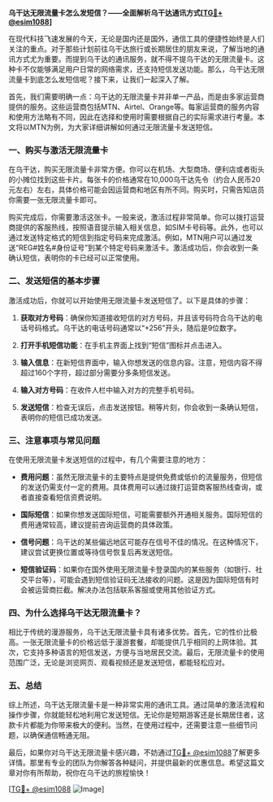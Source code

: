 **乌干达无限流量卡怎么发短信？——全面解析乌干达通讯方式[[TG💪+ @esim1088](https://t.me/s/esim1088)]**

在现代科技飞速发展的今天，无论是国内还是国外，通信工具的便捷性始终是人们关注的重点。对于那些计划前往乌干达旅行或长期居住的朋友来说，了解当地的通讯方式尤为重要。而提到乌干达的通讯服务，就不得不提乌干达的无限流量卡。这种卡不仅能够满足用户日常的网络需求，还支持短信发送功能。那么，乌干达无限流量卡到底怎么发短信呢？接下来，让我们一起深入了解。

首先，我们需要明确一点：乌干达的无限流量卡并非单一产品，而是由多家运营商提供的服务。这些运营商包括MTN、Airtel、Orange等。每家运营商的服务内容和使用方法略有不同，因此在选择和使用时需要根据自己的实际需求进行考量。本文将以MTN为例，为大家详细讲解如何通过无限流量卡发送短信。

### **一、购买与激活无限流量卡**

在乌干达，购买无限流量卡非常方便。你可以在机场、大型商场、便利店或者街头的小摊位找到这些卡片。每张卡的价格通常在10,000乌干达先令（约合人民币20元左右）左右，具体价格可能会因运营商和地区有所不同。购买时，只需告知店员你需要一张无限流量卡即可。

购买完成后，你需要激活这张卡。一般来说，激活过程非常简单。你可以拨打运营商提供的客服热线，按照语音提示输入相关信息，如SIM卡号码等。此外，也可以通过发送特定格式的短信到指定号码来完成激活。例如，MTN用户可以通过发送“REG#姓名#身份证号”到某个特定号码来激活卡。激活成功后，你会收到一条确认短信，表明你的卡已经可以正常使用。

### **二、发送短信的基本步骤**

激活成功后，你就可以开始使用无限流量卡发送短信了。以下是具体的步骤：

1. **获取对方号码**：确保你知道接收短信的对方号码，并且该号码符合乌干达的电话号码格式。乌干达的电话号码通常以“+256”开头，随后是9位数字。

2. **打开手机短信功能**：在手机主界面上找到“短信”图标并点击进入。

3. **输入信息**：在新短信界面中，输入你想发送的信息内容。注意，短信内容不得超过160个字符，超过部分需要分多条短信发送。

4. **输入对方号码**：在收件人栏中输入对方的完整手机号码。

5. **发送短信**：检查无误后，点击发送按钮。稍等片刻，你会收到一条确认短信，表明你的短信已成功发送。

### **三、注意事项与常见问题**

在使用无限流量卡发送短信的过程中，有几个需要注意的地方：

- **费用问题**：虽然无限流量卡的主要特点是提供免费或低价的流量服务，但短信的发送仍需支付一定的费用。具体费用可以通过拨打运营商客服热线查询，或者直接查看短信资费说明。

- **国际短信**：如果你想发送国际短信，可能需要额外开通相关服务。国际短信的费用通常较高，建议提前咨询运营商的具体政策。

- **信号问题**：乌干达的某些偏远地区可能存在信号不佳的情况。在这种情况下，建议尝试更换位置或等待信号恢复后再发送短信。

- **短信验证码**：如果你在国外使用无限流量卡登录国内的某些服务（如银行、社交平台等），可能会遇到短信验证码无法接收的问题。这是因为国际短信有时会被运营商拦截。解决办法包括联系客服或使用其他验证方式。

### **四、为什么选择乌干达无限流量卡？**

相比于传统的漫游服务，乌干达无限流量卡具有诸多优势。首先，它的性价比极高。一张无限流量卡的价格远低于漫游套餐，却能提供几乎相同的上网体验。其次，它支持多种语言的短信发送，方便与当地居民交流。最后，无限流量卡的使用范围广泛，无论是浏览网页、观看视频还是发送短信，都能轻松应对。

### **五、总结**

综上所述，乌干达无限流量卡是一种非常实用的通讯工具。通过简单的激活流程和操作步骤，你就能轻松地利用它发送短信。无论你是短期游客还是长期居住者，这款卡片都能为你带来极大的便利。当然，在使用过程中，还需要注意一些细节问题，以确保通信畅通无阻。

最后，如果你对乌干达无限流量卡感兴趣，不妨通过[TG💪+ @esim1088](https://t.me/s/esim1088)了解更多详情。那里有专业的团队为你解答各种疑问，并提供最新的优惠信息。希望这篇文章对你有所帮助，祝你在乌干达的旅程愉快！

[[TG💪+ @esim1088](https://t.me/s/esim1088) ![Image](https://i.postimg.cc/4NQfJmqS/Snipaste-2025-05-13-00-14-12.png)]